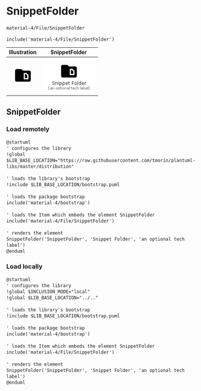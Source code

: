 # SnippetFolder


```text
material-4/File/SnippetFolder
```

```text
include('material-4/File/SnippetFolder')
```



| Illustration | SnippetFolder |
| :---: | :---: |
| ![illustration for Illustration](../../material-4/File/SnippetFolder.png) | ![illustration for SnippetFolder](../../material-4/File/SnippetFolder.Local.png) |




## SnippetFolder

### Load remotely
```plantuml
@startuml
' configures the library
!global $LIB_BASE_LOCATION="https://raw.githubusercontent.com/tmorin/plantuml-libs/master/distribution"

' loads the library's bootstrap
!include $LIB_BASE_LOCATION/bootstrap.puml

' loads the package bootstrap
include('material-4/bootstrap')

' loads the Item which embeds the element SnippetFolder
include('material-4/File/SnippetFolder')

' renders the element
SnippetFolder('SnippetFolder', 'Snippet Folder', 'an optional tech label')
@enduml
```

### Load locally
```plantuml
@startuml
' configures the library
!global $INCLUSION_MODE="local"
!global $LIB_BASE_LOCATION="../.."

' loads the library's bootstrap
!include $LIB_BASE_LOCATION/bootstrap.puml

' loads the package bootstrap
include('material-4/bootstrap')

' loads the Item which embeds the element SnippetFolder
include('material-4/File/SnippetFolder')

' renders the element
SnippetFolder('SnippetFolder', 'Snippet Folder', 'an optional tech label')
@enduml
```

